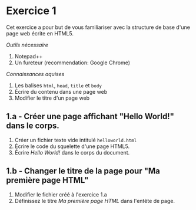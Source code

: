 # Exercice 1
Cet exercice a pour but de vous familiariser avec la structure de base d'une page web écrite en HTML5.

_Outils nécessaire_
1. Notepad++
2. Un fureteur (recommendation: Google Chrome)

_Connaissances aquises_
1. Les balises `html`, `head`, `title` et `body`
2. Écrire du contenu dans une page web
3. Modifier le titre d'un page web

## 1.a - Créer une page affichant "Hello World!" dans le corps.
1. Créer un fichier texte vide intitulé `helloworld.html`
2. Écrire le code du squelette d'une page HTML5.
3. Écrire _Hello World!_ dans le corps du document.

## 1.b - Changer le titre de la page pour "Ma première page HTML"
1. Modifier le fichier créé à l'exercice 1.a
2. Définissez le titre _Ma première page HTML_ dans l'entête de page.
